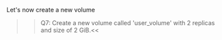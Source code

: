 Let's now create a new volume

>>Q7: Create a new volume called 'user_volume' with 2 replicas and size of 2 GiB.<<
